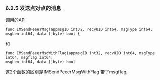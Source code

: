 ### 6.2.5 发送点对点的消息

调用的API

```
func IMSendPeeerMsg(appmsgID int32, recvUID int64, msgType int64, msgLen int64, data []byte) bool {
```

和

```
func IMSendPeeerMsgWithFlag(appmsgID int32, recvUID int64, msgType int64, msgflag int64, 
msgLen int64, data []byte) bool
```

这2个函数的区别是IMSendPeeerMsgWithFlag 带了msgflag,

